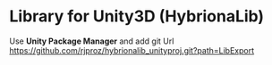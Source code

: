 # Library for Unity3D (HybrionaLib)
Use <b>Unity Package Manager</b> and add git Url https://github.com/rjproz/hybrionalib_unityproj.git?path=LibExport
